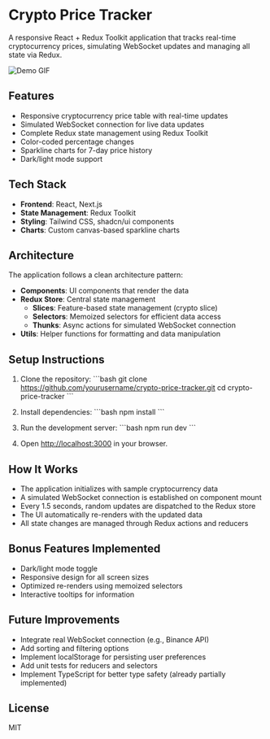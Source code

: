 # Crypto Price Tracker

A responsive React + Redux Toolkit application that tracks real-time cryptocurrency prices, simulating WebSocket updates and managing all state via Redux.

![Demo GIF](https://via.placeholder.com/800x450.png?text=Demo+GIF+Here)

## Features

- Responsive cryptocurrency price table with real-time updates
- Simulated WebSocket connection for live data updates
- Complete Redux state management using Redux Toolkit
- Color-coded percentage changes
- Sparkline charts for 7-day price history
- Dark/light mode support

## Tech Stack

- **Frontend**: React, Next.js
- **State Management**: Redux Toolkit
- **Styling**: Tailwind CSS, shadcn/ui components
- **Charts**: Custom canvas-based sparkline charts

## Architecture

The application follows a clean architecture pattern:

- **Components**: UI components that render the data
- **Redux Store**: Central state management
  - **Slices**: Feature-based state management (crypto slice)
  - **Selectors**: Memoized selectors for efficient data access
  - **Thunks**: Async actions for simulated WebSocket connection
- **Utils**: Helper functions for formatting and data manipulation

## Setup Instructions

1. Clone the repository:
   \`\`\`bash
   git clone https://github.com/yourusername/crypto-price-tracker.git
   cd crypto-price-tracker
   \`\`\`

2. Install dependencies:
   \`\`\`bash
   npm install
   \`\`\`

3. Run the development server:
   \`\`\`bash
   npm run dev
   \`\`\`

4. Open [http://localhost:3000](http://localhost:3000) in your browser.

## How It Works

- The application initializes with sample cryptocurrency data
- A simulated WebSocket connection is established on component mount
- Every 1.5 seconds, random updates are dispatched to the Redux store
- The UI automatically re-renders with the updated data
- All state changes are managed through Redux actions and reducers

## Bonus Features Implemented

- Dark/light mode toggle
- Responsive design for all screen sizes
- Optimized re-renders using memoized selectors
- Interactive tooltips for information

## Future Improvements

- Integrate real WebSocket connection (e.g., Binance API)
- Add sorting and filtering options
- Implement localStorage for persisting user preferences
- Add unit tests for reducers and selectors
- Implement TypeScript for better type safety (already partially implemented)

## License

MIT
